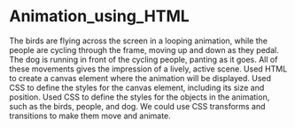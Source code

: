# Animation_using_HTML
The birds are flying across the screen in a looping animation, while the people are cycling through the frame, moving up and down as they pedal. The dog is running in front of the cycling people, panting as it goes. All of these movements  gives the impression of a lively, active scene.
Used HTML to create a canvas element where the animation will be displayed.
Used CSS to define the styles for the canvas element, including its size and position.
Used CSS to define the styles for the objects in the animation, such as the birds, people, and dog. We could use CSS transforms and transitions to make them move and animate.
